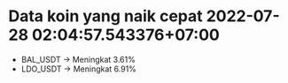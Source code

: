 # Data koin yang naik cepat 2022-07-28 02:04:57.543376+07:00

* BAL_USDT -> Meningkat 3.61%
* LDO_USDT -> Meningkat 6.91%
